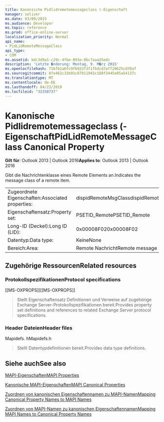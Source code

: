 ```yaml
---
title: Kanonische Pidlidremotemessageclass (-Eigenschaft
manager: soliver
ms.date: 03/09/2015
ms.audience: Developer
ms.topic: reference
ms.prod: office-online-server
localization_priority: Normal
api_name:
- PidLidRemoteMessageClass
api_type:
- COM
ms.assetid: bdc3d9a1-c29c-4fbe-893e-0bc7aaa25edc
description: 'Letzte �nderung: Montag, 9. M�rz 2015'
ms.openlocfilehash: 71bfb1a6fc9f6923f3f1fbdcd7aff20625cd70af
ms.sourcegitcommit: 8fe462c32b91c87911942c188f3445e85a54137c
ms.translationtype: MT
ms.contentlocale: de-DE
ms.lasthandoff: 04/23/2019
ms.locfileid: "32358737"
---
```

# <a name="pidlidremotemessageclass-canonical-property"></a><span data-ttu-id="4c260-103">Kanonische Pidlidremotemessageclass (-Eigenschaft</span><span class="sxs-lookup"><span data-stu-id="4c260-103">PidLidRemoteMessageClass Canonical Property</span></span>

  
  
<span data-ttu-id="4c260-104">**Gilt für**: Outlook 2013 | Outlook 2016</span><span class="sxs-lookup"><span data-stu-id="4c260-104">**Applies to**: Outlook 2013 | Outlook 2016</span></span> 
  
<span data-ttu-id="4c260-105">Gibt die Nachrichtenklasse eines Remote Elements an.</span><span class="sxs-lookup"><span data-stu-id="4c260-105">Indicates the message class of a remote item.</span></span>
  
|||
|:-----|:-----|
|<span data-ttu-id="4c260-106">Zugeordnete Eigenschaften:</span><span class="sxs-lookup"><span data-stu-id="4c260-106">Associated properties:</span></span>  <br/> |<span data-ttu-id="4c260-107">dispidRemoteMsgClass</span><span class="sxs-lookup"><span data-stu-id="4c260-107">dispidRemoteMsgClass</span></span>  <br/> |
|<span data-ttu-id="4c260-108">Eigenschaftensatz:</span><span class="sxs-lookup"><span data-stu-id="4c260-108">Property set:</span></span>  <br/> |<span data-ttu-id="4c260-109">PSETID_Remote</span><span class="sxs-lookup"><span data-stu-id="4c260-109">PSETID_Remote</span></span>  <br/> |
|<span data-ttu-id="4c260-110">Long-ID (Deckel):</span><span class="sxs-lookup"><span data-stu-id="4c260-110">Long ID (LID):</span></span>  <br/> |<span data-ttu-id="4c260-111">0x00008F02</span><span class="sxs-lookup"><span data-stu-id="4c260-111">0x00008F02</span></span>  <br/> |
|<span data-ttu-id="4c260-112">Datentyp:</span><span class="sxs-lookup"><span data-stu-id="4c260-112">Data type:</span></span>  <br/> |<span data-ttu-id="4c260-113">Keine</span><span class="sxs-lookup"><span data-stu-id="4c260-113">None</span></span>  <br/> |
|<span data-ttu-id="4c260-114">Bereich:</span><span class="sxs-lookup"><span data-stu-id="4c260-114">Area:</span></span>  <br/> |<span data-ttu-id="4c260-115">Remote Nachricht</span><span class="sxs-lookup"><span data-stu-id="4c260-115">Remote message</span></span>  <br/> |
   
## <a name="related-resources"></a><span data-ttu-id="4c260-116">Zugehörige Ressourcen</span><span class="sxs-lookup"><span data-stu-id="4c260-116">Related resources</span></span>

### <a name="protocol-specifications"></a><span data-ttu-id="4c260-117">Protokollspezifikationen</span><span class="sxs-lookup"><span data-stu-id="4c260-117">Protocol specifications</span></span>

<span data-ttu-id="4c260-118">[[MS-OXPROPS]]</span><span class="sxs-lookup"><span data-stu-id="4c260-118">[[MS-OXPROPS]]</span></span> 
  
> <span data-ttu-id="4c260-119">Stellt Eigenschaftensatz Definitionen und Verweise auf zugehörige Exchange Server-Protokollspezifikationen bereit.</span><span class="sxs-lookup"><span data-stu-id="4c260-119">Provides property set definitions and references to related Exchange Server protocol specifications.</span></span>
    
### <a name="header-files"></a><span data-ttu-id="4c260-120">Header Dateien</span><span class="sxs-lookup"><span data-stu-id="4c260-120">Header files</span></span>

<span data-ttu-id="4c260-121">Mapidefs. h</span><span class="sxs-lookup"><span data-stu-id="4c260-121">Mapidefs.h</span></span>
  
> <span data-ttu-id="4c260-122">Stellt Datentypdefinitionen bereit.</span><span class="sxs-lookup"><span data-stu-id="4c260-122">Provides data type definitions.</span></span>
    
## <a name="see-also"></a><span data-ttu-id="4c260-123">Siehe auch</span><span class="sxs-lookup"><span data-stu-id="4c260-123">See also</span></span>



[<span data-ttu-id="4c260-124">MAPI-Eigenschaften</span><span class="sxs-lookup"><span data-stu-id="4c260-124">MAPI Properties</span></span>](mapi-properties.md)
  
[<span data-ttu-id="4c260-125">Kanonische MAPI-Eigenschaften</span><span class="sxs-lookup"><span data-stu-id="4c260-125">MAPI Canonical Properties</span></span>](mapi-canonical-properties.md)
  
[<span data-ttu-id="4c260-126">Zuordnen von kanonischen Eigenschaftennamen zu MAPI-Namen</span><span class="sxs-lookup"><span data-stu-id="4c260-126">Mapping Canonical Property Names to MAPI Names</span></span>](mapping-canonical-property-names-to-mapi-names.md)
  
[<span data-ttu-id="4c260-127">Zuordnen von MAPI-Namen zu kanonischen Eigenschaftennamen</span><span class="sxs-lookup"><span data-stu-id="4c260-127">Mapping MAPI Names to Canonical Property Names</span></span>](mapping-mapi-names-to-canonical-property-names.md)

